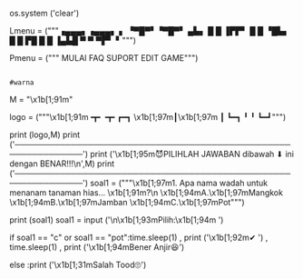 
os.system ('clear')

Lmenu = ("""▗▄▄▄▖▗▄▄▄▖  ▖
▝▀█▀▘▝▀█▀▘ ▄▙▖
  █    █  ▐▛▛▘
  █    █  ▝█▙▖
  █    █    ▛█
  █    █  ▐▄▙█
  ▀    ▀   ▀▛▘
            ▘""")


Pmenu = ("""
MULAI
FAQ
SUPORT
EDIT GAME""")



                                                                                                                                     #warna
M = "\x1b[1;91m"

logo = ("""\x1b[1;91m╺┳╸╺┳╸┏━┓
 \x1b[1;97m┃\x1b[1;97m  ┃ ┗━┓
 ╹  ╹ ┗━┛""")

print (logo,M)
print ('──────────────────────────────────────────────────────────────')
print ('\x1b[1;95m😈PILIHLAH JAWABAN  dibawah ⬇ ini dengan BENAR!!!\n',M)
print ('──────────────────────────────────────────────────────────────')
soal1 = ("""\x1b[1;97m1. Apa nama wadah untuk menanam tanaman hias... \x1b[1;91m?\n
\x1b[1;94mA.\x1b[1;97mMangkok
\x1b[1;94mB.\x1b[1;97mJamban
\x1b[1;94mC.\x1b[1;97mPot""")

print (soal1)
soal1 = input ('\n\x1b[1;93mPilih:\x1b[1;94m ')

if soal1 == "c" or soal1 == "pot":time.sleep(1) , print ('\x1b[1;92m✔ ') , time.sleep(1) , print ('\x1b[1;94mBener Anjir😆')

else :print ('\x1b[1;31mSalah Tood🙄')

